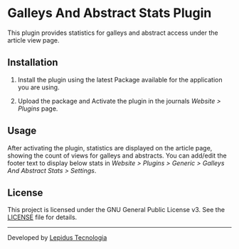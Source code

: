# Galleys And Abstract Stats Plugin

This plugin provides statistics for galleys and abstract access under the article view page.

## Installation

1. Install the plugin using the latest Package available for the application you are using.

2. Upload the package and Activate the plugin in the journals *Website > Plugins* page.

## Usage

After activating the plugin, statistics are displayed on the article page, showing the count of views for galleys and abstracts. You can add/edit the footer text to display below stats in *Website > Plugins > Generic > Galleys And Abstract Stats > Settings*.

## License

This project is licensed under the GNU General Public License v3. See the [LICENSE](LICENSE) file for details.
***

Developed by [Lepidus Tecnologia](https://github.com/lepidus)
